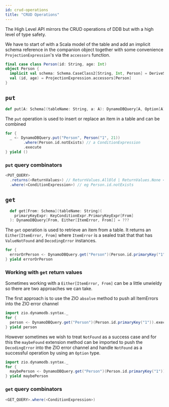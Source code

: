 ```yaml
---
id: crud-operations
title: "CRUD Operations"
---
```


The High Level API mirrors the CRUD operations of DDB but with a high level of type safety. 

We have to start of with a Scala model of the table and add an implicit schema reference in the companion object together with some convenience `ProjectionExpression`'s via the `accessors` function. 

```scala
final case class Person(id: String, age: Int)
object Person {
  implicit val schema: Schema.CaseClass2[String, Int, Person] = DeriveSchema.gen[Person]
  val (id, age) = ProjectionExpression.accessors[Person]
}
```

## `put`

```scala
def put[A: Schema](tableName: String, a: A): DynamoDBQuery[A, Option[A]] = ???
```

The `put` operation is used to insert or replace an item in a table and can be combined 

```scala
for {
  _ <- DynamoDBQuery.put("Person", Person("1", 21))
        .where(Person.id.notExists) // a ConditionExpression
        .execute
} yield ()
```

### `put` query combinators

```scala
<PUT_QUERY>
  .returns(<ReturnValues>) // ReturnValues.AllOld | ReturnValues.None <default>
  .where(<ConditionExpression>) // eg Person.id.notExists
```


## `get`

```scala
  def get[From: Schema](tableName: String)(
    primaryKeyExpr: KeyConditionExpr.PrimaryKeyExpr[From]
  ): DynamoDBQuery[From, Either[ItemError, From]] = ???
```

The `get` operation is used to retrieve an item from a table. It returns an `Either[ItemError, From]` where `ItemError` is a sealed trait that that has `ValueNotFound` and `DecodingError` instances. 

```scala
for {
  errorOrPerson <- DynamoDBQuery.get("Person")(Person.id.primaryKey("1")).execute
} yield errorOrPerson
```

### Working with `get` return values

Sometimes working with a `Either[ItemError, From]` can be a little unwieldy so there are two approaches we can take.

The first approach is to use the ZIO `absolve` method to push all ItemErrors into the ZIO error channel

```scala
import zio.dynamodb.syntax._
for {
  person <- DynamoDBQuery.get("Person")(Person.id.primaryKey("1")).execute.absolve
} yield person
```

However sometimes we wish to treat `NotFound` as a success case and for this the `maybeFound` extension method can be imported to push the `DecodingError` into the ZIO error channel and handle `NotFound` as a successful operation by using an `Option` type. 

```scala
import zio.dynamodb.syntax._
for {
  maybePerson <- DynamoDBQuery.get("Person")(Person.id.primaryKey("1")).execute.maybeFound
} yield maybePerson
```

### `get` query combinators

```scala
<GET_QUERY>.where(<ConditionExpression>)
```

